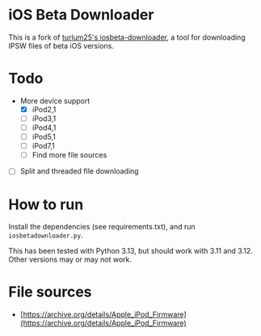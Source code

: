 # iOS Beta Downloader
This is a fork of [turlum25's iosbeta-downloader](https://github.com/turlum25/iosbeta-downloader), a tool for downloading IPSW files of beta iOS versions.

# Todo
- More device support
  - [x] iPod2,1
  - [ ] iPod3,1
  - [ ] iPod4,1
  - [ ] iPod5,1
  - [ ] iPod7,1
  - [ ] Find more file sources
- [ ] Split and threaded file downloading

# How to run
Install the dependencies (see requirements.txt), and run `iosbetadownloader.py`.

This has been tested with Python 3.13, but should work with 3.11 and 3.12. Other versions may or may not work.

# File sources
- [https://archive.org/details/Apple_iPod_Firmware](https://archive.org/details/Apple_iPod_Firmware)
